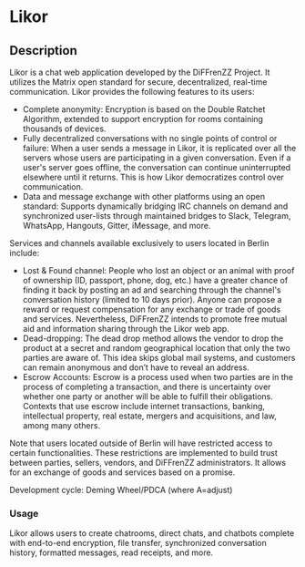 # Likor

## Description

Likor is a chat web application developed by the DiFFrenZZ Project. It utilizes the Matrix open standard for secure, decentralized, real-time communication. Likor provides the following features to its users:

-   Complete anonymity: Encryption is based on the Double Ratchet Algorithm, extended to support encryption for rooms containing thousands of devices.
-   Fully decentralized conversations with no single points of control or failure: When a user sends a message in Likor, it is replicated over all the servers whose users are participating in a given conversation. Even if a user's server goes offline, the conversation can continue uninterrupted elsewhere until it returns. This is how Likor democratizes control over communication.
-   Data and message exchange with other platforms using an open standard: Supports dynamically bridging IRC channels on demand and synchronized user-lists through maintained bridges to Slack, Telegram, WhatsApp, Hangouts, Gitter, iMessage, and more.

Services and channels available exclusively to users located in Berlin include:

-   Lost & Found channel: People who lost an object or an animal with proof of ownership (ID, passport, phone, dog, etc.) have a greater chance of finding it back by posting an ad and searching through the channel's conversation history (limited to 10 days prior). Anyone can propose a reward or request compensation for any exchange or trade of goods and services. Nevertheless, DiFFrenZZ intends to promote free mutual aid and information sharing through the Likor web app.
-   Dead-dropping: The dead drop method allows the vendor to drop the product at a secret and random geographical location that only the two parties are aware of. This idea skips global mail systems, and customers can remain anonymous and don’t have to reveal an address.
-   Escrow Accounts: Escrow is a process used when two parties are in the process of completing a transaction, and there is uncertainty over whether one party or another will be able to fulfill their obligations. Contexts that use escrow include internet transactions, banking, intellectual property, real estate, mergers and acquisitions, and law, among many others.

Note that users located outside of Berlin will have restricted access to certain functionalities. These restrictions are implemented to build trust between parties, sellers, vendors, and DiFFrenZZ administrators. It allows for an exchange of goods and services based on a promise.

Development cycle: Deming Wheel/PDCA (where A=adjust)

### Usage

Likor allows users to create chatrooms, direct chats, and chatbots complete with end-to-end encryption, file transfer, synchronized conversation history, formatted messages, read receipts, and more.
